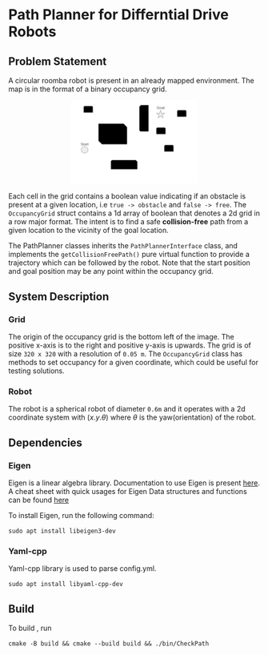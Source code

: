 # Path Planner for Differntial Drive Robots

## Problem Statement

A circular roomba robot is present in an already mapped environment. The map is in the format of a binary occupancy
grid.
<p align="center"><img src="assets/grid-example.png" width="50%"></p>

Each cell in the grid contains a boolean value indicating if an obstacle is present at a given location, i.e `true -> obstacle` and `false -> free`. The `OccupancyGrid` struct contains a 1d array of boolean
that denotes a 2d grid in a row major format. The intent is to find a safe **collision-free** path from a given location
to the vicinity of the goal location.

The PathPlanner classes inherits the `PathPlannerInterface` class, and implements the `getCollisionFreePath()` pure virtual function to provide a trajectory which can be followed by the robot. Note that the start position and goal position may be any point within the occupancy grid.

## System Description

### Grid

The origin of the occupancy grid is the bottom left of the image. The positive x-axis is to the right and positive
y-axis is upwards. The grid is of size `320 x 320` with a resolution of `0.05 m`. The `OccupancyGrid` class has methods
to set occupancy for a given coordinate, which could be useful for testing solutions.

### Robot

The robot is a spherical robot of diameter `0.6m` and it operates with a 2d coordinate system with $(x.y. \theta)$ where
$\theta$ is the yaw(orientation) of the robot.

## Dependencies

### Eigen

Eigen is a linear algebra library. Documentation to use Eigen is present
[here](https://eigen.tuxfamily.org/dox/group__QuickRefPage.html). A cheat sheet with quick usages for Eigen Data
structures and functions can be found [here](https://gist.github.com/gocarlos/c91237b02c120c6319612e42fa196d77)

To install Eigen, run the following command:
```
sudo apt install libeigen3-dev
```
### Yaml-cpp
Yaml-cpp library is used to parse config.yml.
```
sudo apt install libyaml-cpp-dev
```
## Build

To build , run

    cmake -B build && cmake --build build && ./bin/CheckPath


